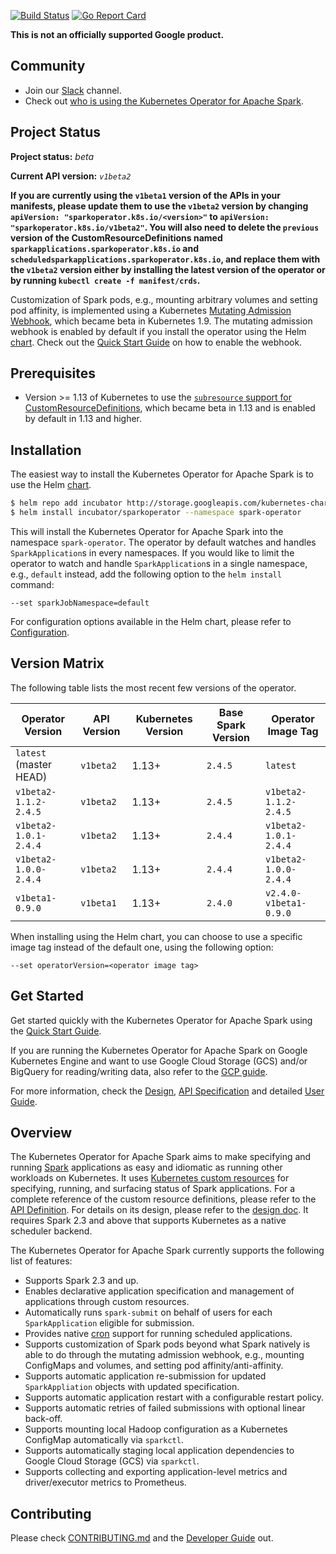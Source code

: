 [![Build Status](https://travis-ci.org/GoogleCloudPlatform/spark-on-k8s-operator.svg?branch=master)](https://travis-ci.org/GoogleCloudPlatform/spark-on-k8s-operator.svg?branch=master)
[![Go Report Card](https://goreportcard.com/badge/github.com/AiflooAB/spark-on-k8s-operator)](https://goreportcard.com/report/github.com/AiflooAB/spark-on-k8s-operator)

**This is not an officially supported Google product.**

## Community

* Join our [Slack](https://kubernetes.slack.com/messages/CALBDHMTL) channel.
* Check out [who is using the Kubernetes Operator for Apache Spark](docs/who-is-using.md).

## Project Status

**Project status:** *beta* 

**Current API version:** *`v1beta2`*

**If you are currently using the `v1beta1` version of the APIs in your manifests, please update them to use the `v1beta2` version by changing `apiVersion: "sparkoperator.k8s.io/<version>"` to `apiVersion: "sparkoperator.k8s.io/v1beta2"`. You will also need to delete the `previous` version of the CustomResourceDefinitions named `sparkapplications.sparkoperator.k8s.io` and `scheduledsparkapplications.sparkoperator.k8s.io`, and replace them with the `v1beta2` version either by installing the latest version of the operator or by running `kubectl create -f manifest/crds`.**

Customization of Spark pods, e.g., mounting arbitrary volumes and setting pod affinity, is implemented using a Kubernetes [Mutating Admission Webhook](https://kubernetes.io/docs/reference/access-authn-authz/extensible-admission-controllers/), which became beta in Kubernetes 1.9. The mutating admission webhook is enabled by default if you install the operator using the Helm [chart](https://github.com/helm/charts/tree/master/incubator/sparkoperator). Check out the [Quick Start Guide](docs/quick-start-guide.md#using-the-mutating-admission-webhook)  on how to enable the webhook.

## Prerequisites

* Version >= 1.13 of Kubernetes to use the [`subresource` support for CustomResourceDefinitions](https://kubernetes.io/docs/tasks/access-kubernetes-api/custom-resources/custom-resource-definitions/#subresources), which became beta in 1.13 and is enabled by default in 1.13 and higher.

## Installation

The easiest way to install the Kubernetes Operator for Apache Spark is to use the Helm [chart](https://github.com/helm/charts/tree/master/incubator/sparkoperator).

```bash
$ helm repo add incubator http://storage.googleapis.com/kubernetes-charts-incubator
$ helm install incubator/sparkoperator --namespace spark-operator
```

This will install the Kubernetes Operator for Apache Spark into the namespace `spark-operator`. The operator by default watches and handles `SparkApplication`s in every namespaces. If you would like to limit the operator to watch and handle `SparkApplication`s in a single namespace, e.g., `default` instead, add the following option to the `helm install` command:

```
--set sparkJobNamespace=default
```

For configuration options available in the Helm chart, please refer to [Configuration](https://github.com/helm/charts/tree/master/incubator/sparkoperator#configuration).

## Version Matrix

The following table lists the most recent few versions of the operator.

| Operator Version | API Version | Kubernetes Version | Base Spark Version | Operator Image Tag |
| ------------- | ------------- | ------------- | ------------- | ------------- |
| `latest` (master HEAD) | `v1beta2` | 1.13+ | `2.4.5` | `latest` |
| `v1beta2-1.1.2-2.4.5` | `v1beta2` | 1.13+ | `2.4.5` | `v1beta2-1.1.2-2.4.5` |
| `v1beta2-1.0.1-2.4.4` | `v1beta2` | 1.13+ | `2.4.4` | `v1beta2-1.0.1-2.4.4` | 
| `v1beta2-1.0.0-2.4.4` | `v1beta2` | 1.13+ | `2.4.4` | `v1beta2-1.0.0-2.4.4` |
| `v1beta1-0.9.0` | `v1beta1` | 1.13+ | `2.4.0` | `v2.4.0-v1beta1-0.9.0` |

When installing using the Helm chart, you can choose to use a specific image tag instead of the default one, using the following option:

```
--set operatorVersion=<operator image tag>
```

## Get Started

Get started quickly with the Kubernetes Operator for Apache Spark using the [Quick Start Guide](docs/quick-start-guide.md). 

If you are running the Kubernetes Operator for Apache Spark on Google Kubernetes Engine and want to use Google Cloud Storage (GCS) and/or BigQuery for reading/writing data, also refer to the [GCP guide](docs/gcp.md).

For more information, check the [Design](docs/design.md), [API Specification](docs/api-docs.md) and detailed [User Guide](docs/user-guide.md).

## Overview

The Kubernetes Operator for Apache Spark aims to make specifying and running [Spark](https://github.com/apache/spark) applications as easy and idiomatic as running other workloads on Kubernetes. It uses 
[Kubernetes custom resources](https://kubernetes.io/docs/concepts/extend-kubernetes/api-extension/custom-resources/) 
for specifying, running, and surfacing status of Spark applications. For a complete reference of the custom resource definitions, please refer to the [API Definition](docs/api-docs.md). For details on its design, please refer to the [design doc](docs/design.md). It requires Spark 2.3 and above that supports Kubernetes as a native scheduler backend.

The Kubernetes Operator for Apache Spark currently supports the following list of features:

* Supports Spark 2.3 and up.
* Enables declarative application specification and management of applications through custom resources. 
* Automatically runs `spark-submit` on behalf of users for each `SparkApplication` eligible for submission.
* Provides native [cron](https://en.wikipedia.org/wiki/Cron) support for running scheduled applications.
* Supports customization of Spark pods beyond what Spark natively is able to do through the mutating admission webhook, e.g., mounting ConfigMaps and volumes, and setting pod affinity/anti-affinity.
* Supports automatic application re-submission for updated `SparkAppliation` objects with updated specification.
* Supports automatic application restart with a configurable restart policy.
* Supports automatic retries of failed submissions with optional linear back-off.
* Supports mounting local Hadoop configuration as a Kubernetes ConfigMap automatically via `sparkctl`.
* Supports automatically staging local application dependencies to Google Cloud Storage (GCS) via `sparkctl`.
* Supports collecting and exporting application-level metrics and driver/executor metrics to Prometheus. 

## Contributing

Please check [CONTRIBUTING.md](CONTRIBUTING.md) and the [Developer Guide](docs/developer-guide.md) out. 

